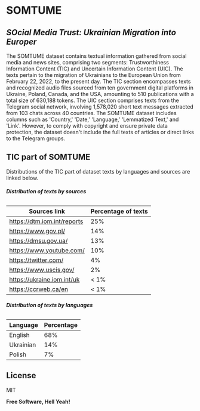 # SOMTUME
## _SOcial Media Trust: Ukrainian Migration into Europer_



The SOMTUME dataset contains textual information gathered from social media and news sites, comprising two segments: Trustworthiness Information Content (TIC) and Uncertain Information Content (UIC). The texts pertain to the migration of Ukrainians to the European Union from February 22, 2022, to the present day.
The TIC section encompasses texts and recognized audio files sourced from ten government digital platforms in Ukraine, Poland, Canada, and the USA, amounting to 510 publications with a total size of 630,188 tokens.
The UIC section comprises texts from the Telegram social network, involving 1,578,020 short text messages extracted from 103 chats across 40 countries.
The SOMTUME dataset includes columns such as 'Country,' 'Date,' 'Language,' 'Lemmatized Text,' and 'Link'. However, to comply with copyright and ensure private data protection, the dataset doesn't include the full texts of articles or direct links to the Telegram groups.


## TIC part of SOMTUME

Distributions of the TIC part of dataset texts by languages and sources are linked below.
##### Distribution of texts by sources
 ##
 
| Sources link | Percentage of texts |
| ------ | ------ |
| https://dtm.iom.int/reports |25% |
| https://www.gov.pl/  | 14% |
| https://dmsu.gov.ua/ | 13% |
| https://www.youtube.com/ | 10% |
| https://twitter.com/  | 4% |
| https://www.uscis.gov/ | 2% |
|https://ukraine.iom.int/uk |< 1% | 
|https://ccrweb.ca/en |< 1% | 
 
##### Distribution of texts by languages
 ##
 
| Language | Percentage |
| ------ | ------ |
| English |68% |
| Ukrainian  | 14% |
| Polish | 7% |



## License

MIT

**Free Software, Hell Yeah!**

[//]: # (These are reference links used in the body of this note and get stripped out when the markdown processor does its job. There is no need to format nicely because it shouldn't be seen. Thanks SO - http://stackoverflow.com/questions/4823468/store-comments-in-markdown-syntax)

   [dill]: <https://github.com/joemccann/dillinger>
   [git-repo-url]: <https://github.com/joemccann/dillinger.git>
   [john gruber]: <http://daringfireball.net>
   [df1]: <http://daringfireball.net/projects/markdown/>
   [markdown-it]: <https://github.com/markdown-it/markdown-it>
   [Ace Editor]: <http://ace.ajax.org>
   [node.js]: <http://nodejs.org>
   [Twitter Bootstrap]: <http://twitter.github.com/bootstrap/>
   [jQuery]: <http://jquery.com>
   [@tjholowaychuk]: <http://twitter.com/tjholowaychuk>
   [express]: <http://expressjs.com>
   [AngularJS]: <http://angularjs.org>
   [Gulp]: <http://gulpjs.com>

   [PlDb]: <https://github.com/joemccann/dillinger/tree/master/plugins/dropbox/README.md>
   [PlGh]: <https://github.com/joemccann/dillinger/tree/master/plugins/github/README.md>
   [PlGd]: <https://github.com/joemccann/dillinger/tree/master/plugins/googledrive/README.md>
   [PlOd]: <https://github.com/joemccann/dillinger/tree/master/plugins/onedrive/README.md>
   [PlMe]: <https://github.com/joemccann/dillinger/tree/master/plugins/medium/README.md>
   [PlGa]: <https://github.com/RahulHP/dillinger/blob/master/plugins/googleanalytics/README.md>


